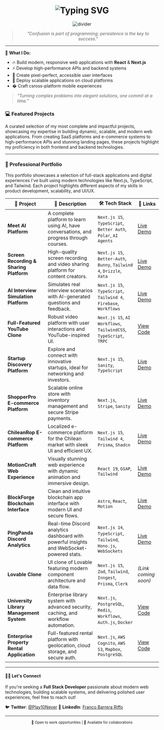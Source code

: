 <div align="center">
  <h1 align="center">
    <img src="https://readme-typing-svg.demolab.com?font=Fira+Code&weight=600&size=35&pause=1000&color=FFFFFF&background=000000&center=true&vCenter=true&random=false&width=1000&height=100&lines=Franko+Barrera;Full+Stack+Developer+%26+Frontend+Web+Developer;Building+Modern+%26+Scalable+Solutions" alt="Typing SVG" />
  </h1>

  <div align="center">
    <img src="https://user-images.githubusercontent.com/73097560/115834477-dbab4500-a447-11eb-908a-139a6edaec5c.gif" alt="divider">
  </div>

  <div align="center">
    <blockquote>
      <em>"Confusion is part of programming; persistence is the key to success."</em>
    </blockquote>
  </div>
</div>

---

🎯 **What I Do:**

- 🔥 Build modern, responsive web applications with **React** & **Next.js**
- ⚡ Develop high-performance APIs and backend systems
- 🎨 Create pixel-perfect, accessible user interfaces
- 🚀 Deploy scalable applications on cloud platforms
- � Craft csross-platform mobile experiences

> _"Turning complex problems into elegant solutions, one commit at a time."_

### 💻 **Featured Projects**

A curated selection of my most complete and impactful projects, showcasing my expertise in building dynamic, scalable, and modern web applications. From creating SaaS platforms and e-commerce systems to high-performance APIs and stunning landing pages, these projects highlight my proficiency in both frontend and backend technologies.

---

### 🚀 Professional Portfolio

This portfolio showcases a selection of full-stack applications and digital experiences I've built using modern technologies like Next.js, TypeScript, and Tailwind. Each project highlights different aspects of my skills in product development, scalability, and UI/UX.

| 🧩 Project | 💬 Description | 🛠️ Tech Stack | 🔗 Links |
|---|---|---|---|
| **Meet AI Platform** | A complete platform to learn using AI, have conversations, and progress through courses. | `Next.js 15`, `TypeScript`, `Better Auth`, `Polar`, `AI Agents` | [Live Demo](https://github.com/Lostovayne/Complete-Clone-Meet-Ai-Platform) |
| **Screen Recording & Sharing Platform** | High-quality screen recording and video sharing platform for content creators. | `Next.js 15`, `Better-Auth`, `Bunny`, `Tailwind 4`, `Drizzle`, `Xata` | [Live Demo](https://sharecording.up.railway.app/) |
| **AI Interview Simulation Platform** | Simulates real interview scenarios with AI-generated questions and feedback. | `Next.js 15`, `TypeScript`, `Tailwind 4`, `Firebase`, `Workflows` | [Live Demo](https://entrevisai.vercel.app) |
| **Full-Featured YouTube Clone** | Robust video platform with user interactions and YouTube-inspired UI. | `Next.js 15`, `AI Workflows`, `TailwindCSS`, `TypeScript`, `TRPC` | [View Code](https://github.com/Lostovayne/Build-youtube-clone-with-nextjs) |
| **Startup Discovery Platform** | Explore and connect with innovative startups, ideal for networking and investors. | `Next.js 15`, `Sanity`, `TypeScript` | [Live Demo](https://yc-directory-topaz.vercel.app/) |
| **ShopperPro E-commerce Platform** | Scalable online store with inventory management and secure Stripe payments. | `Next.js`, `Stripe`, `Sanity` | [Live Demo](https://shoper-store.vercel.app/) |
| **ChileanRop E-commerce Platform** | Localized e-commerce platform for the Chilean market with sleek UI and efficient UX. | `Next.js 15`, `Tailwind 4`, `Prisma`, `Shadcn` | [Live Demo](https://ropachilean.vercel.app) |
| **MotionCraft Web Experience** | Visually stunning web experience with dynamic animation and immersive design. | `React 19`, `GSAP`, `Tailwind` | [Live Demo](https://winning-web.vercel.app/) |
| **BlockForge Blockchain Interface** | Clean and intuitive blockchain app interface with modern UI and secure flows. | `Astro`, `React`, `Motion` | [Live Demo](https://dark-blockchain.vercel.app/) |
| **PingPanda Discord Analytics** | Real-time Discord analytics dashboard with powerful insights and WebSocket-powered stats. | `Next.js 14`, `TypeScript`, `Tailwind`, `Hono.js`, `WebSockets` | [Live Demo](https://notifydiscord.vercel.app/) |
| **Lovable Clone** | UI clone of Lovable featuring modern component architecture and data flow. | `Next.js 15`, `Zod`, `Tailwind`, `Inngest`, `Prisma`, `Clerk` | *(Link coming soon)* |
| **University Library Management System** | Enterprise library system with advanced security, caching, and workflow automation. | `Next.js`, `PostgreSQL`, `Redis`, `Workflows`, `Auth.js`, `Docker` | [View Code](https://github.com/Lostovayne/University-library-with-dashboard) |
| **Enterprise Property Rental Application** | Full-featured rental platform with geolocation, cloud storage, and secure auth. | `Next.js`, `AWS Cognito`, `AWS S3`, `Mapbox`, `PostgreSQL` | [View Code](https://github.com/Lostovayne/rental-enterprice-app) |


---

#### 👨‍🚀 **Let's Connect**

If you're seeking a **Full Stack Developer** passionate about modern web technologies, building scalable systems, and delivering polished user experiences, feel free to reach out!

🐦 **Twitter**: [@Play10Never](https://x.com/Play10Never)
🔗 **LinkedIn**: [Franco Barrera Riffo](https://www.linkedin.com/franco-barrera-riffo/)

---

<div align="center">
  <sub>💼 Open to work opportunities | 🤝 Available for collaborations</sub>
</div>
